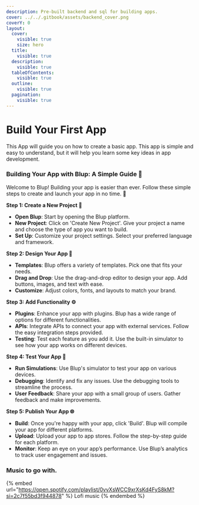```yaml
---
description: Pre-built backend and sql for building apps.
cover: ../../.gitbook/assets/backend_cover.png
coverY: 0
layout:
  cover:
    visible: true
    size: hero
  title:
    visible: true
  description:
    visible: true
  tableOfContents:
    visible: true
  outline:
    visible: true
  pagination:
    visible: true
---
```


# Build Your First App

This App will guide you on how to create a basic app. This app is simple and easy to understand, but it will help you learn some key ideas in app development.

### Building Your App with Blup: A Simple Guide 🚀

Welcome to Blup! Building your app is easier than ever. Follow these simple steps to create and launch your app in no time. 🌟

**Step 1: Create a New Project 📂**

* **Open Blup**: Start by opening the Blup platform.
* **New Project**: Click on 'Create New Project'. Give your project a name and choose the type of app you want to build.
* **Set Up**: Customize your project settings. Select your preferred language and framework.

**Step 2: Design Your App 🎨**

* **Templates**: Blup offers a variety of templates. Pick one that fits your needs.
* **Drag and Drop**: Use the drag-and-drop editor to design your app. Add buttons, images, and text with ease.
* **Customize**: Adjust colors, fonts, and layouts to match your brand.

**Step 3: Add Functionality ⚙️**

* **Plugins**: Enhance your app with plugins. Blup has a wide range of options for different functionalities.
* **APIs**: Integrate APIs to connect your app with external services. Follow the easy integration steps provided.
* **Testing**: Test each feature as you add it. Use the built-in simulator to see how your app works on different devices.

**Step 4: Test Your App 🧪**

* **Run Simulations**: Use Blup's simulator to test your app on various devices.
* **Debugging**: Identify and fix any issues. Use the debugging tools to streamline the process.
* **User Feedback**: Share your app with a small group of users. Gather feedback and make improvements.

**Step 5: Publish Your App 🌐**

* **Build**: Once you're happy with your app, click 'Build'. Blup will compile your app for different platforms.
* **Upload**: Upload your app to app stores. Follow the step-by-step guide for each platform.
* **Monitor**: Keep an eye on your app’s performance. Use Blup’s analytics to track user engagement and issues.

### Music to go with.

{% embed url="https://open.spotify.com/playlist/0vvXsWCC9xrXsKd4FyS8kM?si=2c7f55bd3f944878" %}
Lofi music
{% endembed %}
